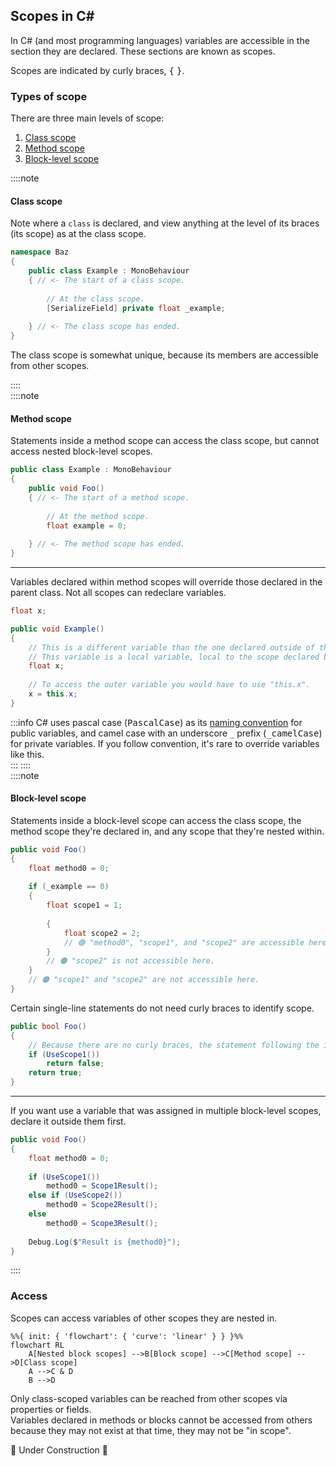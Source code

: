 ## Scopes in C#

In C# (and most programming languages) variables are accessible in the section they are declared. These sections are known as scopes.

Scopes are indicated by curly braces, <kbd>{</kbd> <kbd>}</kbd>.

### Types of scope
There are three main levels of scope:
1. [Class scope](#class-scope)
1. [Method scope](#method-scope)
1. [Block-level scope](#block-level-scope)

::::note  
#### Class scope

Note where a `class` is declared, and view anything at the level of its braces (its scope) as at the class scope.

```csharp
namespace Baz
{
    public class Example : MonoBehaviour
    { // <- The start of a class scope.
        
        // At the class scope.
        [SerializeField] private float _example;
        
    } // <- The class scope has ended.
}
```

The class scope is somewhat unique, because its members are accessible from other scopes.  

::::  
::::note
#### Method scope

Statements inside a method scope can access the class scope, but cannot access nested block-level scopes.

```csharp
public class Example : MonoBehaviour
{
    public void Foo()
    { // <- The start of a method scope.
        
        // At the method scope.
        float example = 0;
        
    } // <- The method scope has ended.
}
```

---

Variables declared within method scopes will override those declared in the parent class. Not all scopes can redeclare variables.

```csharp
float x;

public void Example()
{
    // This is a different variable than the one declared outside of the method.
    // This variable is a local variable, local to the scope declared by the "Example" method.
    float x;
    
    // To access the outer variable you would have to use "this.x".
    x = this.x;
}
```

:::info
C# uses pascal case (<kbd>PascalCase</kbd>) as its [naming convention](https://learn.microsoft.com/en-us/dotnet/csharp/fundamentals/coding-style/identifier-names#naming-conventions) for public variables, and camel case with an underscore `_` prefix (<kbd>_camelCase</kbd>) for private variables. If you follow convention, it's rare to override variables like this.  
:::
::::  
::::note  
#### Block-level scope
Statements inside a block-level scope can access the class scope, the method scope they're declared in, and any scope that they're nested within.

```csharp
public void Foo()
{
    float method0 = 0;
    
    if (_example == 0)
    {
        float scope1 = 1;
        
        {
            float scope2 = 2;
            // 🟢 "method0", "scope1", and "scope2" are accessible here.
        }
        // 🟠 "scope2" is not accessible here.
    }
    // 🟠 "scope1" and "scope2" are not accessible here.
}
```

Certain single-line statements do not need curly braces to identify scope.

```csharp
public bool Foo()
{
    // Because there are no curly braces, the statement following the if is the only statement in the block.
    if (UseScope1())
        return false;
    return true;
}
```

---

If you want use a variable that was assigned in multiple block-level scopes, declare it outside them first.

```csharp
public void Foo()
{
    float method0 = 0;
    
    if (UseScope1())
        method0 = Scope1Result();
    else if (UseScope2())
        method0 = Scope2Result();
    else
        method0 = Scope3Result();
    
    Debug.Log($"Result is {method0}");
}
```
::::

### Access
Scopes can access variables of other scopes they are nested in.

```mermaid
%%{ init: { 'flowchart': { 'curve': 'linear' } } }%%
flowchart RL
    A[Nested block scopes] -->B[Block scope] -->C[Method scope] -->D[Class scope]
    A -->C & D
    B -->D
```

Only class-scoped variables can be reached from other scopes via properties or fields.  
Variables declared in methods or blocks cannot be accessed from others because they may not exist at that time, they may not be "in scope".


🚧 Under Construction 🚧

